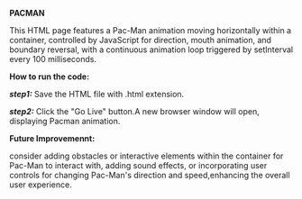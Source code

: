 **PACMAN**

This HTML page features a Pac-Man animation moving horizontally within a container, controlled by JavaScript for direction, mouth animation, and boundary reversal, with a continuous animation loop triggered by setInterval every 100 milliseconds.

**How to run the code:**

***step1:*** Save the HTML file with .html extension.

***step2:*** Click the "Go Live" button.A new browser window will open, displaying Pacman animation.

**Future Improvemennt:**

consider adding obstacles or interactive elements within the container for Pac-Man to interact with, adding sound effects, or incorporating user controls for changing Pac-Man's direction and speed,enhancing the overall user experience.

